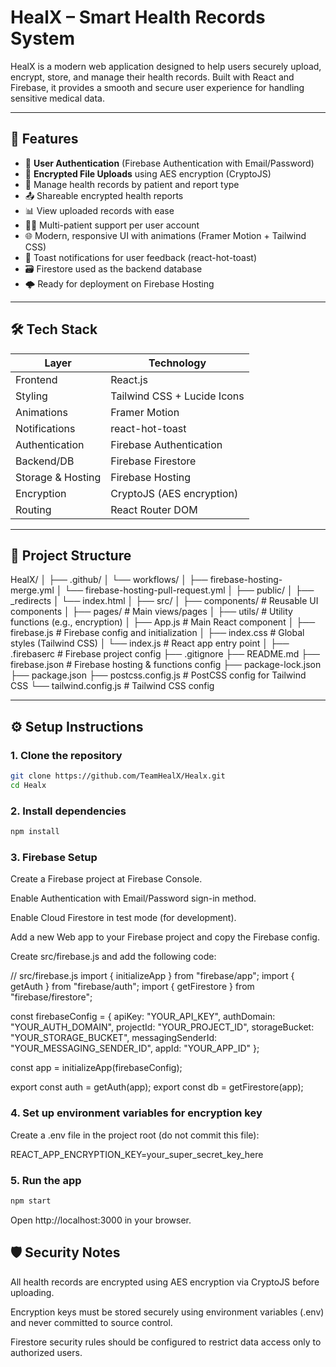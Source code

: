 # HealX – Smart Health Records System

HealX is a modern web application designed to help users securely upload, encrypt, store, and manage their health records. Built with React and Firebase, it provides a smooth and secure user experience for handling sensitive medical data.

---

## 🚀 Features

- 🔐 **User Authentication** (Firebase Authentication with Email/Password)  
- 📁 **Encrypted File Uploads** using AES encryption (CryptoJS)  
- 🧾 Manage health records by patient and report type  
- 📤 Shareable encrypted health reports  
- 📊 View uploaded records with ease  
- 🧑‍⚕️ Multi-patient support per user account  
- 🌐 Modern, responsive UI with animations (Framer Motion + Tailwind CSS)  
- 🔔 Toast notifications for user feedback (react-hot-toast)  
- 🗃 Firestore used as the backend database  
- 🌩 Ready for deployment on Firebase Hosting  

---

## 🛠 Tech Stack

| Layer           | Technology                |
|-----------------|---------------------------|
| Frontend        | React.js                  |
| Styling         | Tailwind CSS + Lucide Icons |
| Animations      | Framer Motion             |
| Notifications   | react-hot-toast           |
| Authentication  | Firebase Authentication   |
| Backend/DB      | Firebase Firestore        |
| Storage & Hosting | Firebase Hosting         |
| Encryption      | CryptoJS (AES encryption) |
| Routing         | React Router DOM          |

---

## 📂 Project Structure

HealX/
│
├── .github/
│   └── workflows/
│       ├── firebase-hosting-merge.yml
│       └── firebase-hosting-pull-request.yml
│
├── public/
│   ├── _redirects
│   └── index.html
│
├── src/
│   ├── components/          # Reusable UI components
│   ├── pages/               # Main views/pages
│   ├── utils/               # Utility functions (e.g., encryption)
│   ├── App.js               # Main React component
│   ├── firebase.js          # Firebase config and initialization
│   ├── index.css            # Global styles (Tailwind CSS)
│   └── index.js             # React app entry point
│
├── .firebaserc              # Firebase project config
├── .gitignore
├── README.md
├── firebase.json            # Firebase hosting & functions config
├── package-lock.json
├── package.json
├── postcss.config.js        # PostCSS config for Tailwind CSS
└── tailwind.config.js       # Tailwind CSS config


---

## ⚙️ Setup Instructions

### 1. Clone the repository

```bash
git clone https://github.com/TeamHealX/Healx.git
cd Healx
```

### 2. Install dependencies

```bash
npm install
```

### 3. Firebase Setup

Create a Firebase project at Firebase Console.

Enable Authentication with Email/Password sign-in method.

Enable Cloud Firestore in test mode (for development).

Add a new Web app to your Firebase project and copy the Firebase config.

Create src/firebase.js and add the following code:

// src/firebase.js
import { initializeApp } from "firebase/app";
import { getAuth } from "firebase/auth";
import { getFirestore } from "firebase/firestore";

const firebaseConfig = {
apiKey: "YOUR_API_KEY",
authDomain: "YOUR_AUTH_DOMAIN",
projectId: "YOUR_PROJECT_ID",
storageBucket: "YOUR_STORAGE_BUCKET",
messagingSenderId: "YOUR_MESSAGING_SENDER_ID",
appId: "YOUR_APP_ID"
};

const app = initializeApp(firebaseConfig);

export const auth = getAuth(app);
export const db = getFirestore(app);

### 4. Set up environment variables for encryption key
Create a .env file in the project root (do not commit this file):

REACT_APP_ENCRYPTION_KEY=your_super_secret_key_here

### 5. Run the app
```bash
npm start
```
Open http://localhost:3000 in your browser.

## 🛡 Security Notes
All health records are encrypted using AES encryption via CryptoJS before uploading.

Encryption keys must be stored securely using environment variables (.env) and never committed to source control.

Firestore security rules should be configured to restrict data access only to authorized users.
